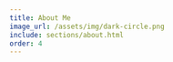 ```yaml
---
title: About Me
image_url: /assets/img/dark-circle.png
include: sections/about.html
order: 4
---
```

